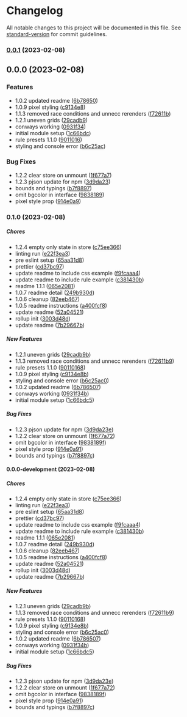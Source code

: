 # Changelog

All notable changes to this project will be documented in this file. See [standard-version](https://github.com/conventional-changelog/standard-version) for commit guidelines.

### [0.0.1](https://github.com/craigwh10/cellular-automata-react/compare/v0.0.0...v0.0.1) (2023-02-08)

## 0.0.0 (2023-02-08)


### Features

* 1.0.2 updated readme ([6b78650](https://github.com/craigwh10/cellular-automata-react/commit/6b786507b30eab0089bf86947865e84420f6ed6d))
* 1.0.9 pixel styling ([c9134e8](https://github.com/craigwh10/cellular-automata-react/commit/c9134e8b274c7d3e0de956d140255658480f9413))
* 1.1.3 removed race conditions and unnecc rerenders ([f72611b](https://github.com/craigwh10/cellular-automata-react/commit/f72611b993cf12e92d86f55a21c3970589d54f4a))
* 1.2.1 uneven grids ([29cadb9](https://github.com/craigwh10/cellular-automata-react/commit/29cadb9b798ae13a1cd79ad5910b6177a598aba3))
* conways working ([0931f34](https://github.com/craigwh10/cellular-automata-react/commit/0931f34b8fb75847a081c51bb26d2a416bce8055))
* initial module setup ([1c66bdc](https://github.com/craigwh10/cellular-automata-react/commit/1c66bdc57d55a25d4cdf632e683ee4e05b672db7))
* rule presets 1.1.0 ([9011016](https://github.com/craigwh10/cellular-automata-react/commit/9011016898580de2629e33d28eb9b63fdecf5bff))
* styling and console error ([b6c25ac](https://github.com/craigwh10/cellular-automata-react/commit/b6c25ac0127147ff3ddad9d2dc923e4508542beb))


### Bug Fixes

* 1.2.2 clear store on unmount ([1f677a7](https://github.com/craigwh10/cellular-automata-react/commit/1f677a722567bc014abb37817881f858c18914a8))
* 1.2.3 pjson update for npm ([3d9da23](https://github.com/craigwh10/cellular-automata-react/commit/3d9da23ed84326e3779d8ee2df6882e15b76b3d5))
* bounds and typings ([b7f8897](https://github.com/craigwh10/cellular-automata-react/commit/b7f8897c600f33c0cf1ee3d6c73d9a092c788ff9))
* omit bgcolor in interface ([9838189](https://github.com/craigwh10/cellular-automata-react/commit/9838189fc002b65149befdd05e505ddbced5579b))
* pixel style prop ([914e0a9](https://github.com/craigwh10/cellular-automata-react/commit/914e0a914a7937e3bc2fb7b15fe491e5e9377284))

### 0.1.0 (2023-02-08)

##### Chores

*  1.2.4 empty only state in store ([c75ee366](https://github.com/craigwh10/cellular-automata-react/commit/c75ee366a67c3ca80603427112d8788cd928da13))
*  linting run ([e22f3ea3](https://github.com/craigwh10/cellular-automata-react/commit/e22f3ea3a1ee1a4451d3ba0dfc03a3b508840439))
*  pre eslint setup ([65aa31d8](https://github.com/craigwh10/cellular-automata-react/commit/65aa31d8577ab54092295c48e86aa5b9b5209ba5))
*  prettier ([cd37bc97](https://github.com/craigwh10/cellular-automata-react/commit/cd37bc97711be910722dcdde1c4546f6c58a41b6))
*  update readme to include css example ([f9fcaaa4](https://github.com/craigwh10/cellular-automata-react/commit/f9fcaaa4e13cf8bad3f346c386ee7b168dfcea3d))
*  update readme to include rule example ([c381430b](https://github.com/craigwh10/cellular-automata-react/commit/c381430b3af0368e8d86ee95befd2f6ad3bccaad))
*  readme 1.1.1 ([065e2081](https://github.com/craigwh10/cellular-automata-react/commit/065e20812f1251b29be314a6eebcba2438cbd907))
*  1.0.7 readme detail ([249b930d](https://github.com/craigwh10/cellular-automata-react/commit/249b930d508673da616e725daa4eddac87464e55))
*  1.0.6 cleanup ([82eeb467](https://github.com/craigwh10/cellular-automata-react/commit/82eeb467954d751bd90cbd22597705e4361712b5))
*  1.0.5 readme instructions ([a400fcf8](https://github.com/craigwh10/cellular-automata-react/commit/a400fcf8072dcfd412f835fa13deca0afe4908fe))
*  update readme ([52a04521](https://github.com/craigwh10/cellular-automata-react/commit/52a04521bdfa0582e568df98294b3efaf1670880))
*  rollup init ([3003d48d](https://github.com/craigwh10/cellular-automata-react/commit/3003d48d72700568c5702d8f6c0d8ac29d2e1a43))
*  update readme ([7b29667b](https://github.com/craigwh10/cellular-automata-react/commit/7b29667bebcf25afd05afbfa3174361d634722ab))

##### New Features

*  1.2.1 uneven grids ([29cadb9b](https://github.com/craigwh10/cellular-automata-react/commit/29cadb9b798ae13a1cd79ad5910b6177a598aba3))
*  1.1.3 removed race conditions and unnecc rerenders ([f72611b9](https://github.com/craigwh10/cellular-automata-react/commit/f72611b993cf12e92d86f55a21c3970589d54f4a))
*  rule presets 1.1.0 ([90110168](https://github.com/craigwh10/cellular-automata-react/commit/9011016898580de2629e33d28eb9b63fdecf5bff))
*  1.0.9 pixel styling ([c9134e8b](https://github.com/craigwh10/cellular-automata-react/commit/c9134e8b274c7d3e0de956d140255658480f9413))
*  styling and console error ([b6c25ac0](https://github.com/craigwh10/cellular-automata-react/commit/b6c25ac0127147ff3ddad9d2dc923e4508542beb))
*  1.0.2 updated readme ([6b786507](https://github.com/craigwh10/cellular-automata-react/commit/6b786507b30eab0089bf86947865e84420f6ed6d))
*  conways working ([0931f34b](https://github.com/craigwh10/cellular-automata-react/commit/0931f34b8fb75847a081c51bb26d2a416bce8055))
*  initial module setup ([1c66bdc5](https://github.com/craigwh10/cellular-automata-react/commit/1c66bdc57d55a25d4cdf632e683ee4e05b672db7))

##### Bug Fixes

*  1.2.3 pjson update for npm ([3d9da23e](https://github.com/craigwh10/cellular-automata-react/commit/3d9da23ed84326e3779d8ee2df6882e15b76b3d5))
*  1.2.2 clear store on unmount ([1f677a72](https://github.com/craigwh10/cellular-automata-react/commit/1f677a722567bc014abb37817881f858c18914a8))
*  omit bgcolor in interface ([9838189f](https://github.com/craigwh10/cellular-automata-react/commit/9838189fc002b65149befdd05e505ddbced5579b))
*  pixel style prop ([914e0a91](https://github.com/craigwh10/cellular-automata-react/commit/914e0a914a7937e3bc2fb7b15fe491e5e9377284))
*  bounds and typings ([b7f8897c](https://github.com/craigwh10/cellular-automata-react/commit/b7f8897c600f33c0cf1ee3d6c73d9a092c788ff9))

#### 0.0.0-development (2023-02-08)

##### Chores

*  1.2.4 empty only state in store ([c75ee366](https://github.com/craigwh10/cellular-automata-react/commit/c75ee366a67c3ca80603427112d8788cd928da13))
*  linting run ([e22f3ea3](https://github.com/craigwh10/cellular-automata-react/commit/e22f3ea3a1ee1a4451d3ba0dfc03a3b508840439))
*  pre eslint setup ([65aa31d8](https://github.com/craigwh10/cellular-automata-react/commit/65aa31d8577ab54092295c48e86aa5b9b5209ba5))
*  prettier ([cd37bc97](https://github.com/craigwh10/cellular-automata-react/commit/cd37bc97711be910722dcdde1c4546f6c58a41b6))
*  update readme to include css example ([f9fcaaa4](https://github.com/craigwh10/cellular-automata-react/commit/f9fcaaa4e13cf8bad3f346c386ee7b168dfcea3d))
*  update readme to include rule example ([c381430b](https://github.com/craigwh10/cellular-automata-react/commit/c381430b3af0368e8d86ee95befd2f6ad3bccaad))
*  readme 1.1.1 ([065e2081](https://github.com/craigwh10/cellular-automata-react/commit/065e20812f1251b29be314a6eebcba2438cbd907))
*  1.0.7 readme detail ([249b930d](https://github.com/craigwh10/cellular-automata-react/commit/249b930d508673da616e725daa4eddac87464e55))
*  1.0.6 cleanup ([82eeb467](https://github.com/craigwh10/cellular-automata-react/commit/82eeb467954d751bd90cbd22597705e4361712b5))
*  1.0.5 readme instructions ([a400fcf8](https://github.com/craigwh10/cellular-automata-react/commit/a400fcf8072dcfd412f835fa13deca0afe4908fe))
*  update readme ([52a04521](https://github.com/craigwh10/cellular-automata-react/commit/52a04521bdfa0582e568df98294b3efaf1670880))
*  rollup init ([3003d48d](https://github.com/craigwh10/cellular-automata-react/commit/3003d48d72700568c5702d8f6c0d8ac29d2e1a43))
*  update readme ([7b29667b](https://github.com/craigwh10/cellular-automata-react/commit/7b29667bebcf25afd05afbfa3174361d634722ab))

##### New Features

*  1.2.1 uneven grids ([29cadb9b](https://github.com/craigwh10/cellular-automata-react/commit/29cadb9b798ae13a1cd79ad5910b6177a598aba3))
*  1.1.3 removed race conditions and unnecc rerenders ([f72611b9](https://github.com/craigwh10/cellular-automata-react/commit/f72611b993cf12e92d86f55a21c3970589d54f4a))
*  rule presets 1.1.0 ([90110168](https://github.com/craigwh10/cellular-automata-react/commit/9011016898580de2629e33d28eb9b63fdecf5bff))
*  1.0.9 pixel styling ([c9134e8b](https://github.com/craigwh10/cellular-automata-react/commit/c9134e8b274c7d3e0de956d140255658480f9413))
*  styling and console error ([b6c25ac0](https://github.com/craigwh10/cellular-automata-react/commit/b6c25ac0127147ff3ddad9d2dc923e4508542beb))
*  1.0.2 updated readme ([6b786507](https://github.com/craigwh10/cellular-automata-react/commit/6b786507b30eab0089bf86947865e84420f6ed6d))
*  conways working ([0931f34b](https://github.com/craigwh10/cellular-automata-react/commit/0931f34b8fb75847a081c51bb26d2a416bce8055))
*  initial module setup ([1c66bdc5](https://github.com/craigwh10/cellular-automata-react/commit/1c66bdc57d55a25d4cdf632e683ee4e05b672db7))

##### Bug Fixes

*  1.2.3 pjson update for npm ([3d9da23e](https://github.com/craigwh10/cellular-automata-react/commit/3d9da23ed84326e3779d8ee2df6882e15b76b3d5))
*  1.2.2 clear store on unmount ([1f677a72](https://github.com/craigwh10/cellular-automata-react/commit/1f677a722567bc014abb37817881f858c18914a8))
*  omit bgcolor in interface ([9838189f](https://github.com/craigwh10/cellular-automata-react/commit/9838189fc002b65149befdd05e505ddbced5579b))
*  pixel style prop ([914e0a91](https://github.com/craigwh10/cellular-automata-react/commit/914e0a914a7937e3bc2fb7b15fe491e5e9377284))
*  bounds and typings ([b7f8897c](https://github.com/craigwh10/cellular-automata-react/commit/b7f8897c600f33c0cf1ee3d6c73d9a092c788ff9))
